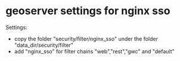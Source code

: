 geoserver settings for nginx sso
=========

Settings:
 * copy the folder "security/filter/nginx_sso" under the folder "data_dir/security/filter"
 * add "nginx_sso" for filter chains "web","rest","gwc" and "default"

